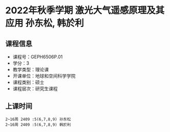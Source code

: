 # 2022年秋季学期 激光大气遥感原理及其应用 孙东松, 韩於利






## 课程信息

- 课程号：GEPH6506P.01
- 学分：3
- 教学类型：理论课
- 开课单位：地球和空间科学学院
- 课程类别：硕士
- 课程层次：研究生课程

## 上课时间

```
2~16周 2409 :5(6,7,8,9) 孙东松
2~16周 2409 :5(6,7,8,9) 韩於利
```

